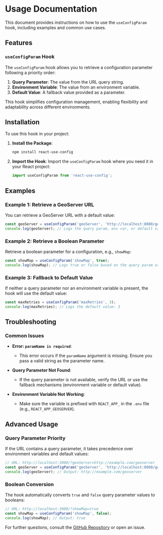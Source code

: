 
# Usage Documentation

This document provides instructions on how to use the `useConfigParam` hook, including examples and common use cases.

## Features

### `useConfigParam` Hook
The `useConfigParam` hook allows you to retrieve a configuration parameter following a priority order:
1. **Query Parameter**: The value from the URL query string.
2. **Environment Variable**: The value from an environment variable.
3. **Default Value**: A fallback value provided as a parameter.

This hook simplifies configuration management, enabling flexibility and adaptability across different environments.

## Installation
To use this hook in your project:

1. **Install the Package**:
   ```bash
   npm install react-use-config
   ```

2. **Import the Hook**:
   Import the `useConfigParam` hook where you need it in your React project:
   ```javascript
   import useConfigParam from 'react-use-config';
   ```

## Examples

### Example 1: Retrieve a GeoServer URL
You can retrieve a GeoServer URL with a default value:

```javascript
const geoServer = useConfigParam('geoServer', 'http://localhost:8080/geoserver/isagro/wms');
console.log(geoServer); // Logs the query param, env var, or default value
```

### Example 2: Retrieve a Boolean Parameter
Retrieve a boolean parameter for a configuration, e.g., `showMap`:

```javascript
const showMap = useConfigParam('showMap', true);
console.log(showMap); // Logs true or false based on the query param or env var
```

### Example 3: Fallback to Default Value
If neither a query parameter nor an environment variable is present, the hook will use the default value:

```javascript
const maxRetries = useConfigParam('maxRetries', 3);
console.log(maxRetries); // Logs the default value: 3
```

## Troubleshooting

### Common Issues

- **Error: `paramName is required`**:
  - This error occurs if the `paramName` argument is missing. Ensure you pass a valid string as the parameter name.

- **Query Parameter Not Found**:
  - If the query parameter is not available, verify the URL or use the fallback mechanisms (environment variable or default value).

- **Environment Variable Not Working**:
  - Make sure the variable is prefixed with `REACT_APP_` in the `.env` file (e.g., `REACT_APP_GEOSERVER`).

## Advanced Usage
### Query Parameter Priority
If the URL contains a query parameter, it takes precedence over environment variables and default values:
```javascript
// URL: http://localhost:3000/?geoServer=http://example.com/geoserver
const geoServer = useConfigParam('geoServer', 'http://localhost:8080/geoserver/isagro/wms');
console.log(geoServer); // Output: http://example.com/geoserver
```

### Boolean Conversion
The hook automatically converts `true` and `false` query parameter values to booleans:
```javascript
// URL: http://localhost:3000/?showMap=true
const showMap = useConfigParam('showMap', false);
console.log(showMap); // Output: true
```

For further questions, consult the [GitHub Repository](https://github.com/Malnati/react-use-config) or open an issue.
